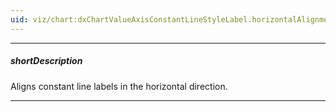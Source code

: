 ```yaml
---
uid: viz/chart:dxChartValueAxisConstantLineStyleLabel.horizontalAlignment
---
```

---
##### shortDescription
Aligns constant line labels in the horizontal direction.

---
<!--
&lt;!-- Description goes here --&gt;
-->